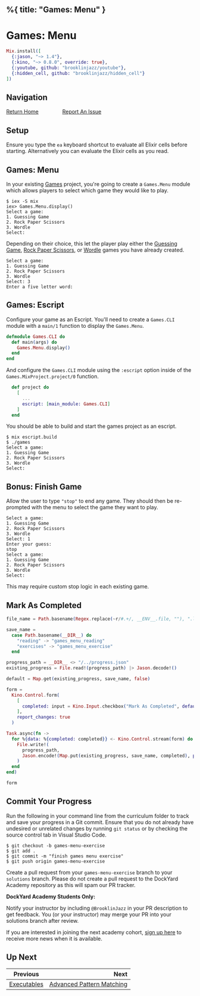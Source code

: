 %{
  title: "Games: Menu"
}
---
# Games: Menu

```elixir
Mix.install([
  {:jason, "~> 1.4"},
  {:kino, "~> 0.8.0", override: true},
  {:youtube, github: "brooklinjazz/youtube"},
  {:hidden_cell, github: "brooklinjazz/hidden_cell"}
])
```

## Navigation

[Return Home](../start.livemd)<span style="padding: 0 30px"></span>
[Report An Issue](https://github.com/DockYard-Academy/beta_curriculum/issues/new?assignees=&labels=&template=issue.md&title=)

## Setup

Ensure you type the `ea` keyboard shortcut to evaluate all Elixir cells before starting. Alternatively you can evaluate the Elixir cells as you read.

## Games: Menu

In your existing [Games](./games_setup.livemd) project, you're going to create a `Games.Menu` module which allows players to select which game they would like to play.

```
$ iex -S mix
iex> Games.Menu.display()
Select a game:
1. Guessing Game
2. Rock Paper Scissors
3. Wordle
Select: 
```

Depending on their choice, this let the player play either the [Guessing Game](games_guessing_game.livemd), [Rock Paper Scissors](./games_rock_paper_scissors.livemd),
or  [Wordle](games_wordle.livemd) games you have already created.

```
Select a game:
1. Guessing Game
2. Rock Paper Scissors
3. Wordle
Select: 3
Enter a five letter word:  
```

## Games: Escript

Configure your game as an Escript. You'll need to create a `Games.CLI` module with a `main/1` function to display the `Games.Menu`.

<!-- livebook:{"force_markdown":true} -->

```elixir
defmodule Games.CLI do
  def main(args) do
    Games.Menu.display()
  end
end
```

And configure the `Games.CLI` module using the `:escript` option inside of the `Games.MixProject.project/0` function.

<!-- livebook:{"force_markdown":true} -->

```elixir
  def project do
    [
      ...
      escript: [main_module: Games.CLI]
    ]
  end
```

You should be able to build and start the games project as an escript.

```
$ mix escript.build
$ ./games
Select a game:
1. Guessing Game
2. Rock Paper Scissors
3. Wordle
Select: 
```

## Bonus: Finish Game

Allow the user to type `"stop"` to end any game. They should then be re-prompted with the menu to select the game they want to play.

```
Select a game:
1. Guessing Game
2. Rock Paper Scissors
3. Wordle
Select: 1
Enter your guess:
stop
Select a game:
1. Guessing Game
2. Rock Paper Scissors
3. Wordle
Select: 
```

This may require custom stop logic in each existing game.

## Mark As Completed

<!-- livebook:{"attrs":{"source":"file_name = Path.basename(Regex.replace(~r/#.+/, __ENV__.file, \"\"), \".livemd\")\n\nsave_name =\n  case Path.basename(__DIR__) do\n    \"reading\" -> \"games_menu_reading\"\n    \"exercises\" -> \"games_menu_exercise\"\n  end\n\nprogress_path = __DIR__ <> \"/../progress.json\"\nexisting_progress = File.read!(progress_path) |> Jason.decode!()\n\ndefault = Map.get(existing_progress, save_name, false)\n\nform =\n  Kino.Control.form(\n    [\n      completed: input = Kino.Input.checkbox(\"Mark As Completed\", default: default)\n    ],\n    report_changes: true\n  )\n\nTask.async(fn ->\n  for %{data: %{completed: completed}} <- Kino.Control.stream(form) do\n    File.write!(\n      progress_path,\n      Jason.encode!(Map.put(existing_progress, save_name, completed), pretty: true)\n    )\n  end\nend)\n\nform","title":"Track Your Progress"},"chunks":null,"kind":"Elixir.HiddenCell","livebook_object":"smart_cell"} -->

```elixir
file_name = Path.basename(Regex.replace(~r/#.+/, __ENV__.file, ""), ".livemd")

save_name =
  case Path.basename(__DIR__) do
    "reading" -> "games_menu_reading"
    "exercises" -> "games_menu_exercise"
  end

progress_path = __DIR__ <> "/../progress.json"
existing_progress = File.read!(progress_path) |> Jason.decode!()

default = Map.get(existing_progress, save_name, false)

form =
  Kino.Control.form(
    [
      completed: input = Kino.Input.checkbox("Mark As Completed", default: default)
    ],
    report_changes: true
  )

Task.async(fn ->
  for %{data: %{completed: completed}} <- Kino.Control.stream(form) do
    File.write!(
      progress_path,
      Jason.encode!(Map.put(existing_progress, save_name, completed), pretty: true)
    )
  end
end)

form
```

## Commit Your Progress

Run the following in your command line from the curriculum folder to track and save your progress in a Git commit.
Ensure that you do not already have undesired or unrelated changes by running `git status` or by checking the source control tab in Visual Studio Code.

```
$ git checkout -b games-menu-exercise
$ git add .
$ git commit -m "finish games menu exercise"
$ git push origin games-menu-exercise
```

Create a pull request from your `games-menu-exercise` branch to your `solutions` branch.
Please do not create a pull request to the DockYard Academy repository as this will spam our PR tracker.

**DockYard Academy Students Only:**

Notify your instructor by including `@BrooklinJazz` in your PR description to get feedback.
You (or your instructor) may merge your PR into your solutions branch after review.

If you are interested in joining the next academy cohort, [sign up here](https://academy.dockyard.com/) to receive more news when it is available.

## Up Next

| Previous                                     | Next                                                                     |
| -------------------------------------------- | -----------------------------------------------------------------------: |
| [Executables](../reading/executables.livemd) | [Advanced Pattern Matching](../reading/advanced_pattern_matching.livemd) |

